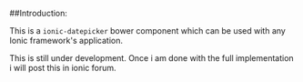 ##Introduction:

This is a `ionic-datepicker` bower component which can be used with any Ionic framework's application.

This is still under development. Once i am done with the full implementation i will post this in ionic forum.